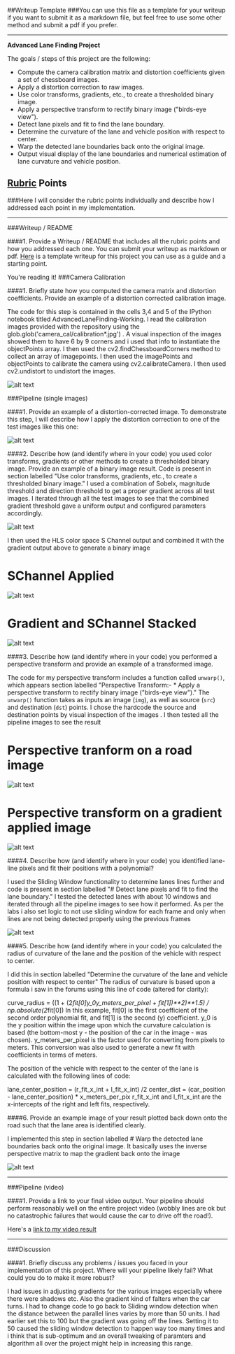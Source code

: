 ##Writeup Template
###You can use this file as a template for your writeup if you want to submit it as a markdown file, but feel free to use some other method and submit a pdf if you prefer.

---

**Advanced Lane Finding Project**

The goals / steps of this project are the following:

* Compute the camera calibration matrix and distortion coefficients given a set of chessboard images.
* Apply a distortion correction to raw images.
* Use color transforms, gradients, etc., to create a thresholded binary image.
* Apply a perspective transform to rectify binary image ("birds-eye view").
* Detect lane pixels and fit to find the lane boundary.
* Determine the curvature of the lane and vehicle position with respect to center.
* Warp the detected lane boundaries back onto the original image.
* Output visual display of the lane boundaries and numerical estimation of lane curvature and vehicle position.

[//]: # (Image References)

[image1]: ./examples/chessboardundistort.png "Undistorted chessboard"
[image2]: ./examples/roadImageUndistort.png "Road ImageTransformed"
[image3]: ./examples/gradient.png "Gradient applied"
[image4]: ./examples/SChannel.png "SChannel applied"
[image5]: ./examples/Stacked.png "Stacked Gradient and SChannel applied"
[image6]: ./examples/prespectiveSingle.png "Road perspective applied"
[image7]: ./examples/prespectiveGradient.png "Gradient perspective applied"
[image8]: ./examples/drawOnRoad.png "Draw back  applied"

[image9]: ./examples/drawWithRadius.png "draw back with radius "
[image10]: ./examples/window.png "Sliding Window  applied"



[video1]: ./project_video_output4.mp4 "Video"

## [Rubric](https://review.udacity.com/#!/rubrics/571/view) Points
###Here I will consider the rubric points individually and describe how I addressed each point in my implementation.  

---
###Writeup / README

####1. Provide a Writeup / README that includes all the rubric points and how you addressed each one.  You can submit your writeup as markdown or pdf.  [Here](https://github.com/udacity/CarND-Advanced-Lane-Lines/blob/master/writeup_template.md) is a template writeup for this project you can use as a guide and a starting point.  

You're reading it!
###Camera Calibration

####1. Briefly state how you computed the camera matrix and distortion coefficients. Provide an example of a distortion corrected calibration image.

The code for this step is contained in the  cells 3,4 and 5 of the IPython notebook titled AdvancedLaneFinding-Working. I read the calibration images provided with the repository using  the glob.glob('camera_cal/calibration*.jpg') . A visual inspection of the images showed them to have 6 by 9 corners and i used that info to instantiate the objectPoints array. I then  used the cv2.findChessboardCorners method to collect an array of imagepoints. I then used the imagePoints and objectPoints to calibrate the camera using cv2.calibrateCamera. I then used cv2.undistort to undistort the images.

![alt text][image1]

###Pipeline (single images)

####1. Provide an example of a distortion-corrected image.
To demonstrate this step, I will describe how I apply the distortion correction to one of the test images like this one:

![alt text][image2]

####2. Describe how (and identify where in your code) you used color transforms, gradients or other methods to create a thresholded binary image.  Provide an example of a binary image result.
Code is present in section labelled "Use color transforms, gradients, etc., to create a thresholded binary image."
I used a combination of Sobelx, magnitude threshold and direction threshold to get a proper gradient across all test images. I iterated through all the test images to see that the combined gradient threshold gave a uniform output and configured parameters accordingly.

![alt text][image3]

I then used the HLS color space S Channel output and combined it with the gradient output above to generate a binary image

# SChannel Applied

![alt text][image4]

# Gradient and SChannel Stacked

![alt text][image5]

####3. Describe how (and identify where in your code) you performed a perspective transform and provide an example of a transformed image.

The code for my perspective transform includes a function called `unwarp()`, which appears section labelled "Perspective Transform:- * Apply a perspective transform to rectify binary image ("birds-eye view")."
 The `unwarp()` function takes as inputs an image (`img`), as well as source (`src`) and destination (`dst`) points.  I chose the hardcode the source and destination points by visual inspection of the images . I then tested all the pipeline images to see the result

# Perspective tranform on a road image
![alt text][image6]

# Perspective transform on a gradient applied image
![alt text][image7]


####4. Describe how (and identify where in your code) you identified lane-line pixels and fit their positions with a polynomial?

I used the Sliding Window functionality to determine lanes lines further and code is present in section labelled "# Detect lane pixels and fit to find the lane boundary." I tested the detected lanes with about 10 windows and iterated through all the pipeline images to see how it performed. As per the labs i also set logic to not use sliding window for each frame and only when lines are not being detected properly using the previous frames 

![alt text][image10]

####5. Describe how (and identify where in your code) you calculated the radius of curvature of the lane and the position of the vehicle with respect to center.

I did this in section labelled "Determine the curvature of the lane and vehicle position with respect to center" The radius of curvature is based upon a formula i saw in the forums using this line of code (altered for clarity):

curve_radius = ((1 + (2*fit[0]*y_0*y_meters_per_pixel + fit[1])**2)**1.5) / np.absolute(2*fit[0])
In this example, fit[0] is the first coefficient of the second order polynomial fit, and fit[1] is the second (y) coefficient. y_0 is the y position within the image upon which the curvature calculation is based (the bottom-most y - the position of the car in the image - was chosen). y_meters_per_pixel is the factor used for converting from pixels to meters. This conversion was also used to generate a new fit with coefficients in terms of meters.

The position of the vehicle with respect to the center of the lane is calculated with the following lines of code:

lane_center_position = (r_fit_x_int + l_fit_x_int) /2
center_dist = (car_position - lane_center_position) * x_meters_per_pix
r_fit_x_int and l_fit_x_int are the x-intercepts of the right and left fits, respectively. 

####6. Provide an example image of your result plotted back down onto the road such that the lane area is identified clearly.

I implemented this step in section labelled # Warp the detected lane boundaries back onto the original image. It basically uses the inverse perspective matrix to map the gradient back onto the image 

![alt text][image9]

---

###Pipeline (video)

####1. Provide a link to your final video output.  Your pipeline should perform reasonably well on the entire project video (wobbly lines are ok but no catastrophic failures that would cause the car to drive off the road!).

Here's a [link to my video result](./project_video_output4.mp4)

---

###Discussion

####1. Briefly discuss any problems / issues you faced in your implementation of this project.  Where will your pipeline likely fail?  What could you do to make it more robust?

I had issues in adjusting gradients for the various images especially where there were shadows etc. Also the gradient kind of falters when the car turns. I had to change code to go back to Sliding window detection when the distance between the parallel lines varies by more than 50 units. I had earlier set this to 100 but the gradient was going off the lines. Setting it to 50 caused the sliding window detection to happen way too many times and i think that is sub-optimum and an overall tweaking of paramters and algorithm all over the project might help in increasing this range.
